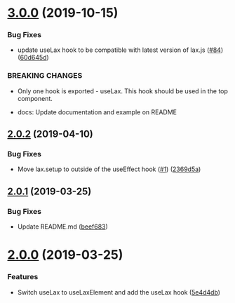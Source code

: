# [3.0.0](https://github.com/arthurdenner/use-lax/compare/v2.0.2...v3.0.0) (2019-10-15)

### Bug Fixes

- update useLax hook to be compatible with latest version of lax.js ([#84](https://github.com/arthurdenner/use-lax/issues/84)) ([60d645d](https://github.com/arthurdenner/use-lax/commit/60d645d942012eda5d96cf4d66a0724682e5c255))

### BREAKING CHANGES

- Only one hook is exported - useLax. This hook should be used in the top component.

- docs: Update documentation and example on README

## [2.0.2](https://github.com/arthurdenner/use-lax/compare/v2.0.1...v2.0.2) (2019-04-10)

### Bug Fixes

- Move lax.setup to outside of the useEffect hook ([#1](https://github.com/arthurdenner/use-lax/issues/1)) ([2369d5a](https://github.com/arthurdenner/use-lax/commit/2369d5ae73801ef0b76e62fd99c6e1700626180b))

## [2.0.1](https://github.com/arthurdenner/use-lax/compare/v2.0.0...v2.0.1) (2019-03-25)

### Bug Fixes

- Update README.md ([beef683](https://github.com/arthurdenner/use-lax/commit/beef683b20b956a62b51f8788c6dbad6f3b66b74))

# [2.0.0](https://github.com/arthurdenner/use-lax/compare/5e4d4db349f8c398237043139ba67859431b3a90...v2.0.0) (2019-03-25)

### Features

- Switch useLax to useLaxElement and add the useLax hook ([5e4d4db](https://github.com/arthurdenner/use-lax/commit/5e4d4db349f8c398237043139ba67859431b3a90))
